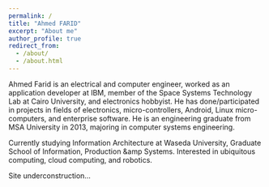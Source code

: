 ```yaml
---
permalink: /
title: "Ahmed FARID"
excerpt: "About me"
author_profile: true
redirect_from: 
  - /about/
  - /about.html
---
```


Ahmed Farid is an electrical and computer engineer, worked as an application developer at IBM, member of the Space Systems Technology Lab at Cairo University, and electronics hobbyist. He has done/participated in projects in fields of electronics, micro-controllers, Android, Linux micro-computers, and enterprise software. He is an engineering graduate from MSA University in 2013, majoring in computer systems engineering.

Currently studying Information Architecture at Waseda University, Graduate School of Information, Production &amp Systems. Interested in ubiquitous computing, cloud computing, and robotics.

Site underconstruction...